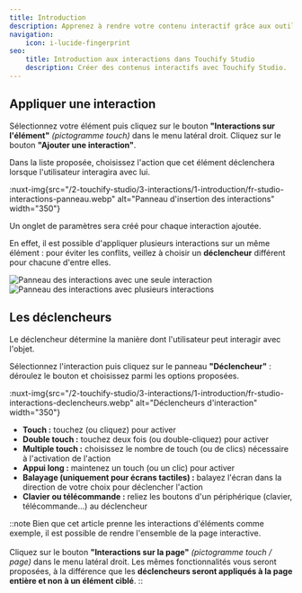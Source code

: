 ```yaml
---
title: Introduction
description: Apprenez à rendre votre contenu interactif grâce aux outils du Studio.
navigation:
    icon: i-lucide-fingerprint
seo:
    title: Introduction aux interactions dans Touchify Studio
    description: Créer des contenus interactifs avec Touchify Studio.
---
```


## Appliquer une interaction

Sélectionnez votre élément puis cliquez sur le bouton **"Interactions sur l'élément"** *(pictogramme touch)* dans le menu latéral droit. Cliquez sur le bouton **"Ajouter une interaction"**.

Dans la liste proposée, choisissez l'action que cet élément déclenchera lorsque l'utilisateur interagira avec lui.

:nuxt-img{src="/2-touchify-studio/3-interactions/1-introduction/fr-studio-interactions-panneau.webp" alt="Panneau d'insertion des interactions" width="350"}

Un onglet de paramètres sera créé pour chaque interaction ajoutée.

En effet, il est possible d'appliquer plusieurs interactions sur un même élément : pour éviter les conflits, veillez à choisir un **déclencheur** différent pour chacune d'entre elles.

<div class="mt-4 grid sm:grid-cols-2 gap-4 max-w-full">
  <img src="/2-touchify-studio/3-interactions/1-introduction/fr-studio-interactions-panneau-unique.webp" alt="Panneau des interactions avec une seule interaction" />
  <img src="/2-touchify-studio/3-interactions/1-introduction/fr-studio-interactions-panneau-multiple.webp" alt="Panneau des interactions avec plusieurs interactions" />
</div>

## Les déclencheurs

Le déclencheur détermine la manière dont l'utilisateur peut interagir avec l'objet.

Sélectionnez l'interaction puis cliquez sur le panneau **"Déclencheur"** : déroulez le bouton et choisissez parmi les options proposées.

:nuxt-img{src="/2-touchify-studio/3-interactions/1-introduction/fr-studio-interactions-declencheurs.webp" alt="Déclencheurs d'interaction" width="350"}

- **Touch :** touchez (ou cliquez) pour activer
- **Double touch :** touchez deux fois (ou double-cliquez) pour activer
- **Multiple touch :** choisissez le nombre de touch (ou de clics) nécessaire à l'activation de l'action
- **Appui long :** maintenez un touch (ou un clic) pour activer
- **Balayage (uniquement pour écrans tactiles) :** balayez l'écran dans la direction de votre choix pour déclencher l'action
- **Clavier ou télécommande :** reliez les boutons d'un périphérique (clavier, télécommande...) au déclencheur

::note
Bien que cet article prenne les interactions d'éléments comme exemple, il est possible de rendre l'ensemble de la page interactive.
<br><br>
Cliquez sur le bouton **"Interactions sur la page"** *(pictogramme touch / page)* dans le menu latéral droit.
Les mêmes fonctionnalités vous seront proposées, à la différence que les **déclencheurs seront appliqués à la page entière et non à un élément ciblé**.
::